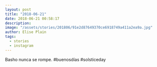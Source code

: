 ```yaml
---
layout: post
title: "2018-06-21"
date: 2018-06-21 00:58:17
description: 
image: "/assets/stories/201806/91e2d87649370ce6918749a411a2ea9a.jpg"
author: Elise Plain
tags: 
  - stories
  - instagram
---
```


Basho nunca se rompe. #buenosdías #solsticeday
<p></p>
